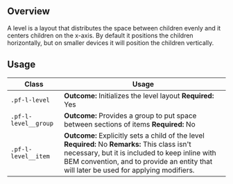 ## Overview

A level is a layout that distributes the space between children evenly and it centers children on the x-axis. By default it positions the children horizontally, but on smaller devices it will position the children vertically.

## Usage

| Class | Usage |
| -- | -- |
| `.pf-l-level` |  **Outcome:** Initializes the level layout **Required:** Yes |
| `.pf-l-level__group` |  **Outcome:** Provides a group to put space between sections of items **Required:** No |
| `.pf-l-level__item` |  **Outcome:** Explicitly sets a child of the level **Required:** No **Remarks:** This class isn't necessary, but it is included to keep inline with BEM convention, and to provide an entity that will later be used for applying modifiers.
